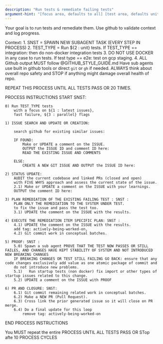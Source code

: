 ```yaml
---
description: "Run tests & remediate failing tests"
argument-hint: "[focus area, defaults to all] [test area, defaults unit] [flags, defaults to parallel]"
---
```


Your goal is to run tests and remediate them.
Use github to validate context and log progress.

Context:
    1. SNST = SPAWN NEW SUBAGENT TASK  (EVERY STEP IN PROCESS)
    2. TEST_TYPE = Run ${2 : unit} tests. 
        If TEST_TYPE == integration: then do non-docker integration tests
    3. DO NOT USE DOCKER in any case to run tests.
        If test type == e2e: test on gcp staging.
    4. ALL Github output MUST follow @GITHUB_STYLE_GUIDE.md
        Have sub agents use built in github tools or direct `git` or `gh` if needed.
        ALWAYS think about overall repo safety and STOP if anything might damage overall health of repo.

REPEAT THIS PROCESS UNTIL ALL TESTS PASS OR 20 TIMES.

PROCESS INSTRUCTIONS START SNST:

    0) Run TEST_TYPE tests
        with a focus on ${1 : latest issues}, 
        fast failure, ${3 : parallel} flags

    1) ISSUE SEARCH AND UPDATE OR CREATION:
    
        search github for existing similar issues:

        IF FOUND: 
            Make or UPDATE a comment on the ISSUE.
            OUTPUT the ISSUE ID and comment ID here:
            READ THE EXISTING ISSUE AND COMMENTS
        
        ELSE: 
            CREATE A NEW GIT ISSUE AND OUTPUT the ISSUE ID here:

    2) STATUS UPDATE: 
        AUDIT the current codebase and linked PRs (closed and open)
        with FIVE WHYS approach and assess the current state of the issue.
        2.1) Make or UPDATE a comment on the ISSUE with your learnings.
        OUTPUT the comment ID here:

    3) PLAN REMEDIATION OF THE EXISTING FAILING TEST : SNST : 
        PLAN ONLY THE REMEDIATION TO THE SYSTEM UNDER TEST.
        to fix the issue and pass the test too.
        3.1) UPDATE the comment on the ISSUE with the results.

    4) EXECUTE THE REMEDIATION ITEM SPECIFIC PLAN: SNST :
        4.1) UPDATE the comment on the ISSUE with the results.
        add tag: actively-being-worked-on, 
        4.2) Git commit work in conceptual batches. 

    5) PROOF: SNST : 
        5.0) Spawn a sub agent PROVE THAT THE TEST NOW PASSES OR STILL FAILES, AND CHANGES HAVE KEPT STABILITY OF SYSTEM AND NOT INTRODUCED NEW BREAKING CHANGES
        IF BREAKING CHANGES OR TEST STILL FAILING GO BACK: ensure that any code changes exclusively add value as one atomic package of commit and
        do not introduce new problems.
        5.1)   Run startup tests (non docker) fix import or other types of startup issues related to this change.
        5.2) UPDATE a comment on the ISSUE with PROOF

    6) PR AND CLOSURE: SNST:
        6.1) Git commit remaining related work in conceptual batches. 
        6.2) Make a NEW PR (Pull Request).
        6.3) Cross link the prior generated issue so it will close on PR merge.
        6.4) Do a final update for this loop
            remove tag: actively-being-worked-on

END PROCESS INSTRUCTIONS

You MUST repeat the entire PROCESS UNTIL ALL TESTS PASS OR STop afte 10 PROCESS CYCLES